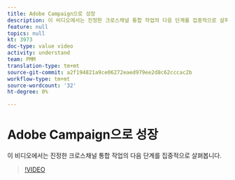 ```yaml
---
title: Adobe Campaign으로 성장
description: 이 비디오에서는 진정한 크로스채널 통합 작업의 다음 단계를 집중적으로 살펴봅니다.
feature: null
topics: null
kt: 3973
doc-type: value video
activity: understand
team: PMM
translation-type: tm+mt
source-git-commit: a2f194821a9ce06272eaed979ee2d8c62cccac2b
workflow-type: tm+mt
source-wordcount: '32'
ht-degree: 0%

---
```



# Adobe Campaign으로 성장

이 비디오에서는 진정한 크로스채널 통합 작업의 다음 단계를 집중적으로 살펴봅니다.

>[!VIDEO](https://video.tv.adobe.com/v/29460?quality=12)
